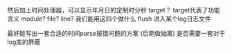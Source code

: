 <!--
 * @Author: sunboy
 * @LastEditors: sunboy
 * @Date: 2022-06-04 22:03:50
 * @LastEditTime: 2022-06-06 22:29:30
-->
然后加上时间处理器，可以显示年月日的定制时分秒
target？ target代表了功能含义
module?
file?
line? 我们能用这四个做什么
flush 进入某个log日志文件

最好能写出一套合适的时间parse报错问题的方案 (后期做抽离)
是否需要一套对于log库的屏蔽